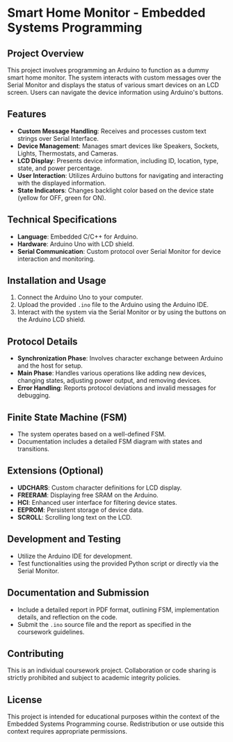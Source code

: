# Smart Home Monitor - Embedded Systems Programming

## Project Overview
This project involves programming an Arduino to function as a dummy smart home monitor. The system interacts with custom messages over the Serial Monitor and displays the status of various smart devices on an LCD screen. Users can navigate the device information using Arduino's buttons.

## Features
- **Custom Message Handling**: Receives and processes custom text strings over Serial Interface.
- **Device Management**: Manages smart devices like Speakers, Sockets, Lights, Thermostats, and Cameras.
- **LCD Display**: Presents device information, including ID, location, type, state, and power percentage.
- **User Interaction**: Utilizes Arduino buttons for navigating and interacting with the displayed information.
- **State Indicators**: Changes backlight color based on the device state (yellow for OFF, green for ON).

## Technical Specifications
- **Language**: Embedded C/C++ for Arduino.
- **Hardware**: Arduino Uno with LCD shield.
- **Serial Communication**: Custom protocol over Serial Monitor for device interaction and monitoring.

## Installation and Usage
1. Connect the Arduino Uno to your computer.
2. Upload the provided `.ino` file to the Arduino using the Arduino IDE.
3. Interact with the system via the Serial Monitor or by using the buttons on the Arduino LCD shield.

## Protocol Details
- **Synchronization Phase**: Involves character exchange between Arduino and the host for setup.
- **Main Phase**: Handles various operations like adding new devices, changing states, adjusting power output, and removing devices.
- **Error Handling**: Reports protocol deviations and invalid messages for debugging.

## Finite State Machine (FSM)
- The system operates based on a well-defined FSM.
- Documentation includes a detailed FSM diagram with states and transitions.

## Extensions (Optional)
- **UDCHARS**: Custom character definitions for LCD display.
- **FREERAM**: Displaying free SRAM on the Arduino.
- **HCI**: Enhanced user interface for filtering device states.
- **EEPROM**: Persistent storage of device data.
- **SCROLL**: Scrolling long text on the LCD.

## Development and Testing
- Utilize the Arduino IDE for development.
- Test functionalities using the provided Python script or directly via the Serial Monitor.

## Documentation and Submission
- Include a detailed report in PDF format, outlining FSM, implementation details, and reflection on the code.
- Submit the `.ino` source file and the report as specified in the coursework guidelines.

## Contributing
This is an individual coursework project. Collaboration or code sharing is strictly prohibited and subject to academic integrity policies.

## License
This project is intended for educational purposes within the context of the Embedded Systems Programming course. Redistribution or use outside this context requires appropriate permissions.

